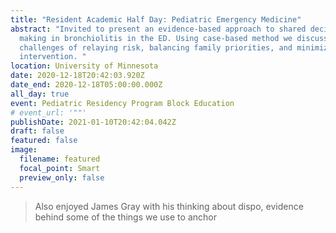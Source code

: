 ```yaml
---
title: "Resident Academic Half Day: Pediatric Emergency Medicine"
abstract: "Invited to present an evidence-based approach to shared decision
  making in bronchiolitis in the ED. Using case-based method we discussed the
  challenges of relaying risk, balancing family priorities, and minimizing
  intervention. "
location: University of Minnesota
date: 2020-12-18T20:42:03.920Z
date_end: 2020-12-18T05:00:00.000Z
all_day: true
event: Pediatric Residency Program Block Education
# event_url: '""'
publishDate: 2021-01-10T20:42:04.042Z
draft: false
featured: false
image:
  filename: featured
  focal_point: Smart
  preview_only: false
---
```

<!--StartFragment-->

> Also enjoyed James Gray with his thinking about dispo, evidence behind some of the things we use to anchor

<!--EndFragment-->

